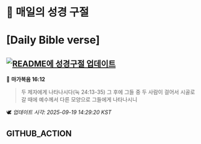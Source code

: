 # 🙏 매일의 성경 구절
# [Daily Bible verse]
## [![README에 성경구절 업데이트](https://github.com/DONGSUKA/first_test/actions/workflows/update-readme-bible.yml/badge.svg)](https://github.com/DONGSUKA/first_test/actions/workflows/update-readme-bible.yml)
<!-- START_BIBLE_VERSE -->
📖 **마가복음 16:12**
> 두 제자에게 나타나시다(눅 24:13-35) 그 후에 그들 중 두 사람이 걸어서 시골로 갈 때에 예수께서 다른 모양으로 그들에게 나타나시니

🕊️ _업데이트 시각: 2025-09-19 14:29:20 KST_
  <!-- END_BIBLE_VERSE -->
## GITHUB_ACTION
